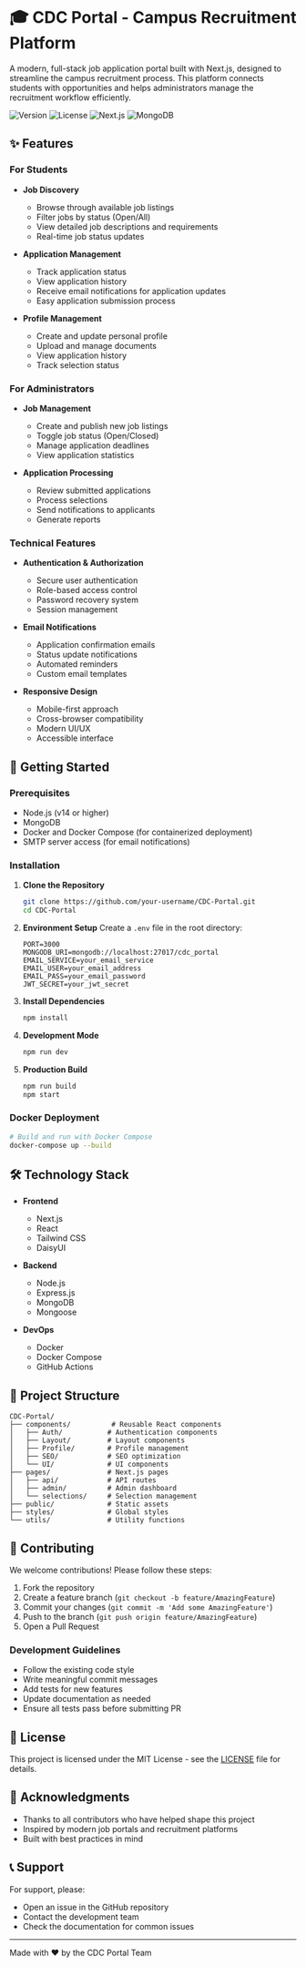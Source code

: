# 🎓 CDC Portal - Campus Recruitment Platform

A modern, full-stack job application portal built with Next.js, designed to streamline the campus recruitment process. This platform connects students with opportunities and helps administrators manage the recruitment workflow efficiently.

![Version](https://img.shields.io/badge/version-1.0.0-blue.svg)
![License](https://img.shields.io/badge/license-MIT-green.svg)
![Next.js](https://img.shields.io/badge/Next.js-black?style=flat&logo=next.js&logoColor=white)
![MongoDB](https://img.shields.io/badge/MongoDB-4EA94B?style=flat&logo=mongodb&logoColor=white)

## ✨ Features

### For Students
- **Job Discovery**
  - Browse through available job listings
  - Filter jobs by status (Open/All)
  - View detailed job descriptions and requirements
  - Real-time job status updates

- **Application Management**
  - Track application status
  - View application history
  - Receive email notifications for application updates
  - Easy application submission process

- **Profile Management**
  - Create and update personal profile
  - Upload and manage documents
  - View application history
  - Track selection status

### For Administrators
- **Job Management**
  - Create and publish new job listings
  - Toggle job status (Open/Closed)
  - Manage application deadlines
  - View application statistics

- **Application Processing**
  - Review submitted applications
  - Process selections
  - Send notifications to applicants
  - Generate reports

### Technical Features
- **Authentication & Authorization**
  - Secure user authentication
  - Role-based access control
  - Password recovery system
  - Session management

- **Email Notifications**
  - Application confirmation emails
  - Status update notifications
  - Automated reminders
  - Custom email templates

- **Responsive Design**
  - Mobile-first approach
  - Cross-browser compatibility
  - Modern UI/UX
  - Accessible interface

## 🚀 Getting Started

### Prerequisites
- Node.js (v14 or higher)
- MongoDB
- Docker and Docker Compose (for containerized deployment)
- SMTP server access (for email notifications)

### Installation

1. **Clone the Repository**
   ```bash
   git clone https://github.com/your-username/CDC-Portal.git
   cd CDC-Portal
   ```

2. **Environment Setup**
   Create a `.env` file in the root directory:
   ```env
   PORT=3000
   MONGODB_URI=mongodb://localhost:27017/cdc_portal
   EMAIL_SERVICE=your_email_service
   EMAIL_USER=your_email_address
   EMAIL_PASS=your_email_password
   JWT_SECRET=your_jwt_secret
   ```

3. **Install Dependencies**
   ```bash
   npm install
   ```

4. **Development Mode**
   ```bash
   npm run dev
   ```

5. **Production Build**
   ```bash
   npm run build
   npm start
   ```

### Docker Deployment
```bash
# Build and run with Docker Compose
docker-compose up --build
```

## 🛠️ Technology Stack

- **Frontend**
  - Next.js
  - React
  - Tailwind CSS
  - DaisyUI

- **Backend**
  - Node.js
  - Express.js
  - MongoDB
  - Mongoose

- **DevOps**
  - Docker
  - Docker Compose
  - GitHub Actions

## 📁 Project Structure
```
CDC-Portal/
├── components/          # Reusable React components
│   ├── Auth/           # Authentication components
│   ├── Layout/         # Layout components
│   ├── Profile/        # Profile management
│   ├── SEO/            # SEO optimization
│   └── UI/             # UI components
├── pages/              # Next.js pages
│   ├── api/            # API routes
│   ├── admin/          # Admin dashboard
│   └── selections/     # Selection management
├── public/             # Static assets
├── styles/             # Global styles
└── utils/              # Utility functions
```

## 🤝 Contributing

We welcome contributions! Please follow these steps:

1. Fork the repository
2. Create a feature branch (`git checkout -b feature/AmazingFeature`)
3. Commit your changes (`git commit -m 'Add some AmazingFeature'`)
4. Push to the branch (`git push origin feature/AmazingFeature`)
5. Open a Pull Request

### Development Guidelines
- Follow the existing code style
- Write meaningful commit messages
- Add tests for new features
- Update documentation as needed
- Ensure all tests pass before submitting PR

## 📝 License

This project is licensed under the MIT License - see the [LICENSE](LICENSE) file for details.

## 🙏 Acknowledgments

- Thanks to all contributors who have helped shape this project
- Inspired by modern job portals and recruitment platforms
- Built with best practices in mind

## 📞 Support

For support, please:
- Open an issue in the GitHub repository
- Contact the development team
- Check the documentation for common issues

---

Made with ❤️ by the CDC Portal Team

